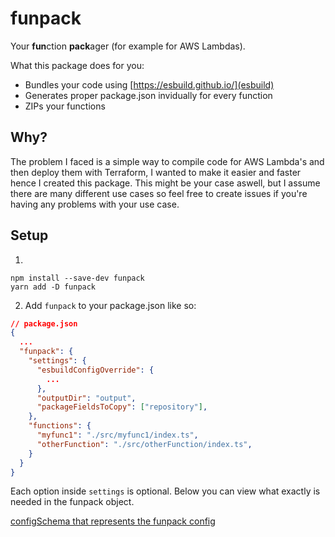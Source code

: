 # funpack

Your **fun**ction **pack**ager (for example for AWS Lambdas).

What this package does for you:

- Bundles your code using [https://esbuild.github.io/](esbuild)
- Generates proper package.json invidually for every function
- ZIPs your functions

## Why?

The problem I faced is a simple way to compile code for AWS Lambda's and then deploy them with Terraform, I wanted to make it easier and faster hence I created this package. This might be your case aswell, but I assume there are many different use cases so feel free to create issues if you're having any problems with your use case.

## Setup

1.

```
npm install --save-dev funpack
yarn add -D funpack
```

2. Add `funpack` to your package.json like so:

```json
// package.json
{
  ...
  "funpack": {
    "settings": {
      "esbuildConfigOverride": {
        ...
      },
      "outputDir": "output",
      "packageFieldsToCopy": ["repository"],
    },
    "functions": {
      "myfunc1": "./src/myfunc1/index.ts",
      "otherFunction": "./src/otherFunction/index.ts",
    }
  }
}
```

Each option inside `settings` is optional. Below you can view what exactly is needed in the funpack object.

[configSchema that represents the funpack config](./src/parts/parseConfig.ts)
